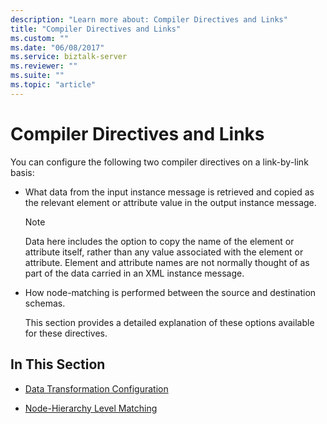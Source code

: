 ```yaml
---
description: "Learn more about: Compiler Directives and Links"
title: "Compiler Directives and Links"
ms.custom: ""
ms.date: "06/08/2017"
ms.service: biztalk-server
ms.reviewer: ""
ms.suite: ""
ms.topic: "article"
---
```

# Compiler Directives and Links
You can configure the following two compiler directives on a link-by-link basis:  
  
- What data from the input instance message is retrieved and copied as the relevant element or attribute value in the output instance message.  
  
  > [!NOTE]
  >  Data here includes the option to copy the name of the element or attribute itself, rather than any value associated with the element or attribute. Element and attribute names are not normally thought of as part of the data carried in an XML instance message.  
  
- How node-matching is performed between the source and destination schemas.  
  
  This section provides a detailed explanation of these options available for these directives.  
  
## In This Section  
  
-   [Data Transformation Configuration](../core/data-transformation-configuration.md)  
  
-   [Node-Hierarchy Level Matching](../core/node-hierarchy-level-matching.md)
